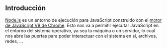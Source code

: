 ## Introducción
[Node.js](https://github.com/Laboratoria/LIM008-fe-md-lin) es un entorno de ejecución para JavaScript
construido con el [motor de JavaScript V8 de Chrome](https://developers.gfailoogle.com/v8/).
Esto nos va a permitir ejecutar JavaScript en el entorno del sistema operativo,
ya sea tu máquina o un servidor, lo cual nos abre las puertas para poder
interactuar con el sistema en sí, archivos, redes, ...
